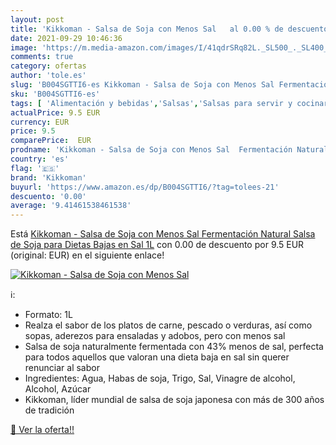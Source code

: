 ```yaml
---
layout: post
title: 'Kikkoman - Salsa de Soja con Menos Sal   al 0.00 % de descuento'
date: 2021-09-29 10:46:36
image: 'https://m.media-amazon.com/images/I/41qdrSRq82L._SL500_._SL400_.jpg'
comments: true
category: ofertas
author: 'tole.es'
slug: 'B004SGTTI6-es Kikkoman - Salsa de Soja con Menos Sal Fermentación...'
sku: 'B004SGTTI6-es'
tags: [ 'Alimentación y bebidas','Salsas','Salsas para servir y cocinar','Soja','kikkoman','soja', ]
actualPrice: 9.5 EUR
currency: EUR
price: 9.5
comparePrice:  EUR
prodname: 'Kikkoman - Salsa de Soja con Menos Sal  Fermentación Natural  Salsa de Soja para Dietas Bajas en Sal  1L'
country: 'es'
flag: '🇪🇸'
brand: 'Kikkoman'
buyurl: 'https://www.amazon.es/dp/B004SGTTI6/?tag=tolees-21'
descuento: '0.00'
average: '9.41461538461538'
---
```


Está [Kikkoman - Salsa de Soja con Menos Sal  Fermentación Natural  Salsa de Soja para Dietas Bajas en Sal  1L](https://www.amazon.es/dp/B004SGTTI6/?tag=tolees-21) con 0.00 de descuento por 9.5 EUR (original:  EUR) en el siguiente enlace!

[![Kikkoman - Salsa de Soja con Menos Sal  ](https://m.media-amazon.com/images/I/41qdrSRq82L._SL500_._SL400_.jpg)](https://www.amazon.es/dp/B004SGTTI6/?tag=tolees-21)

ℹ️:

- Formato: 1L
- Realza el sabor de los platos de carne, pescado o verduras, así como sopas, aderezos para ensaladas y adobos, pero con menos sal
- Salsa de soja naturalmente fermentada con 43% menos de sal, perfecta para todos aquellos que valoran una dieta baja en sal sin querer renunciar al sabor
- Ingredientes: Agua, Habas de soja, Trigo, Sal, Vinagre de alcohol, Alcohol, Azúcar
- Kikkoman, líder mundial de salsa de soja japonesa con más de 300 años de tradición

[🛒 Ver la oferta!!](https://www.amazon.es/dp/B004SGTTI6/?tag=tolees-21)
